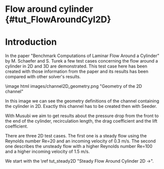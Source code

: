 Flow around cylinder {#tut_FlowAroundCyl2D}
========

# Introduction

In the paper "Benchmark Computations of Laminar Flow Around a Cylinder" by M. Schaefer and S. Turek a few test
cases concerning the flow around a cylinder in 2D and 3D are demonstrated. This test case here has been created
with those information from the paper and its results has been compared with other solver's results.

\image html images/channel2D_geometry.png "Geometry of the 2D channel"

In this image we can see the geometry definitions of the channel containing the cylinder in 2D. Exactly this 
channel has to be created then with Seeder. 

With Musubi we aim to get results about the pressure drop from the front to the end of the cylinder, 
recirculation length, the drag coefficient and the lift coefficient.

There are three 2D test cases. The first one is a steady flow using the Reynolds number Re=20 and an incoming velocity of 
0.3 m/s. The second one describes the unsteady flow with a higher Reynolds number Re=100 and a higher incoming velocity of
1.5 m/s. 

We start with the \ref tut_steady2D "Steady Flow Around Cylinder 2D &rarr;".
